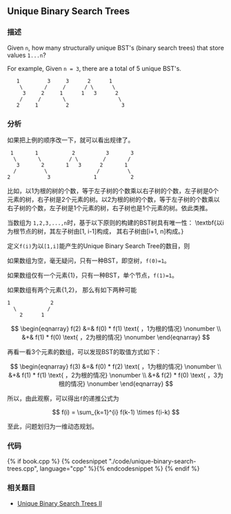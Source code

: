 ## Unique Binary Search Trees


### 描述

Given `n`, how many structurally unique BST's (binary search trees) that store values `1...n`?

For example,
Given `n = 3`, there are a total of 5 unique BST's.

```
   1         3     3      2      1
    \       /     /      / \      \
     3     2     1      1   3      2
    /     /       \                 \
   2     1         2                 3
```

### 分析

如果把上例的顺序改一下，就可以看出规律了。

```
 1       1           2          3       3
  \       \         / \        /       / 
   3       2       1   3      2       1
  /         \                /         \
2            3              1           2
```

比如，以1为根的树的个数，等于左子树的个数乘以右子树的个数，左子树是0个元素的树，右子树是2个元素的树。以2为根的树的个数，等于左子树的个数乘以右子树的个数，左子树是1个元素的树，右子树也是1个元素的树。依此类推。

当数组为 `1,2,3,...,n`时，基于以下原则的构建的BST树具有唯一性：
\textbf{以i为根节点的树，其左子树由[1, i-1]构成， 其右子树由[i+1, n]构成。}

定义`f(i)`为以`[1,i]`能产生的Unique Binary Search Tree的数目，则

如果数组为空，毫无疑问，只有一种BST，即空树，`f(0)=1`。

如果数组仅有一个元素{1}，只有一种BST，单个节点，`f(1)=1`。

如果数组有两个元素{1,2}， 那么有如下两种可能

```
1             2
  \          /
    2      1
```

$$
\begin{eqnarray}
f(2) &=& f(0) * f(1)   \text{ ，1为根的情况} \nonumber \\
     &+& f(1) * f(0)   \text{ ，2为根的情况} \nonumber
\end{eqnarray}
$$

再看一看3个元素的数组，可以发现BST的取值方式如下：

$$
\begin{eqnarray}
f(3) &=& f(0) * f(2)   \text{ ，1为根的情况} \nonumber \\
     &+& f(1) * f(1)   \text{ ，2为根的情况} \nonumber \\
     &+& f(2) * f(0)   \text{ ，3为根的情况} \nonumber
\end{eqnarray}
$$

所以，由此观察，可以得出`f`的递推公式为

$$
f(i) = \sum_{k=1}^{i} f(k-1) \times f(i-k)
$$

至此，问题划归为一维动态规划。


### 代码

{% if book.cpp %}
  {% codesnippet "./code/unique-binary-search-trees.cpp", language="cpp" %}{% endcodesnippet %}
{% endif %}


### 相关题目


* [Unique Binary Search Trees II](unique-binary-search-trees-ii.md)
